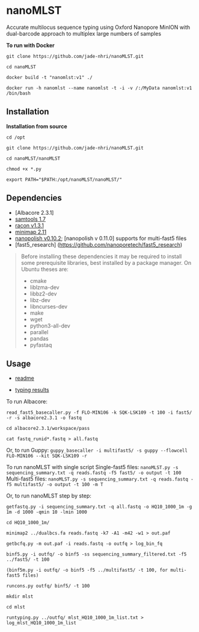 # nanoMLST
Accurate multilocus sequence typing using Oxford Nanopore MinION with dual-barcode approach to multiplex large numbers of samples

**To run with Docker**

``git clone https://github.com/jade-nhri/nanoMLST.git``

``cd nanoMLST``

``docker build -t "nanomlst:v1" ./``

``docker run -h nanomlst --name nanomlst -t -i -v /:/MyData nanomlst:v1 /bin/bash``

Installation
------------
**Installation from source**

``cd /opt``

``git clone https://github.com/jade-nhri/nanoMLST.git``

``cd nanoMLST/nanoMLST``

``chmod +x *.py``

``export PATH="$PATH:/opt/nanoMLST/nanoMLST/"``

## Dependencies

- [Albacore 2.3.1]
- [samtools 1.7](http://www.htslib.org/)
- [racon v1.3.1](https://github.com/isovic/racon)
- [minimap 2.11](https://github.com/lh3/minimap2)
- [nanopolish v0.10.2](https://github.com/jts/nanopolish); [nanopolish v 0.11.0] supports for multi-fast5 files
- [fast5_research] (https://github.com/nanoporetech/fast5_research)



 > Before installing these dependencies it may be required to install some
 > prerequisite libraries, best installed by a package manager. On Ubuntu
 > theses are:
 > * cmake
 > * liblzma-dev
 > * libbz2-dev
 > * libz-dev
 > * libncurses-dev
 > * make
 > * wget
 > * python3-all-dev
 > * parallel
 > * pandas
 > * pyfastaq

## Usage
- [readme](https://www.dropbox.com/s/qillbxtmaaw72mm/nanoMLST_readme.pdf?dl=0)

- [typing results](https://www.dropbox.com/s/januri0rjsyy5do/Supplemental_file_3.xlsx?dl=0)


To run Albacore:

``read_fast5_basecaller.py -f FLO-MIN106 -k SQK-LSK109 -t 100 -i fast5/ -r -s albacore2.3.1 -o fastq``

``cd albacore2.3.1/workspace/pass``

``cat fastq_runid*.fastq > all.fastq``

Or, to run Guppy:
``guppy_basecaller -i multifast5/ -s guppy --flowcell FLO-MIN106 --kit SQK-LSK109 -r``

To run nanoMLST with single script
Single-fast5 files:
``nanoMLST.py -s sequencing_summary.txt -q reads.fastq -f5 fast5/ -o output -t 100``
Multi-fast5 files:
``nanoMLST.py -s sequencing_summary.txt -q reads.fastq -f5 multifast5/ -o output -t 100 -m T``

Or, to run nanoMLST step by step:

``getfastq.py -i sequencing_summary.txt -q all.fastq -o HQ10_1000_1m -g 1m -d 1000 -qmin 10 -lmin 1000``

``cd HQ10_1000_1m/``

``minimap2 ../dualbcs.fa reads.fastq -k7 -A1 -m42 -w1 > out.paf``

``getbcfq.py -m out.paf -i reads.fastq -o outfq > log_bin_fq``

``binf5.py -i outfq/ -o binf5 -ss sequencing_summary_filtered.txt -f5 ../fast5/ -t 100``

``(binf5m.py -i outfq/ -o binf5 -f5 ../multifast5/ -t 100, for multi-fast5 files)``

``runcons.py outfq/ binf5/ -t 100``

``mkdir mlst``

``cd mlst``

``runtyping.py ../outfq/ mlst_HQ10_1000_1m_list.txt > log_mlst_HQ10_1000_1m_list``

